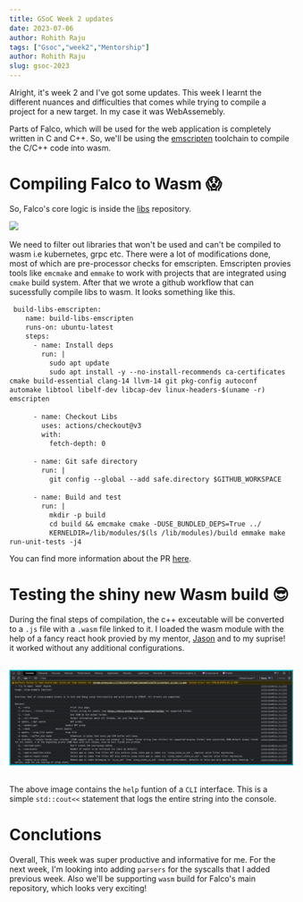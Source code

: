 ```yaml
---
title: GSoC Week 2 updates
date: 2023-07-06
author: Rohith Raju
tags: ["Gsoc","week2","Mentorship"]
author: Rohith Raju
slug: gsoc-2023
---
```


Alright, it's week 2 and I've got some updates. This week I learnt the different nuances and difficulties that comes while trying to compile a project for a new
target. In my case it was WebAssemebly. 

Parts of Falco, which will be used for the web application is completely written in C and C++. So, we'll be using the [emscripten](https://emscripten.org/) toolchain to compile the C/C++ code into wasm.

# Compiling Falco to Wasm 😱
So, Falco's core logic is inside the [libs](https://github.com/falcosecurity/libs) repository.

![](https://camo.githubusercontent.com/562853badc6f94d276aba70e6ad7cd33ac523b5eac8a8e5c2a5aa2265680c831/68747470733a2f2f66616c636f2e6f72672f696d672f66616c636f2d6469616772616d2d626c6f672d636f6e747269627574696f6e2e706e67)


We need to filter out libraries that won't be used and can't be compiled to wasm i.e kubernetes, grpc etc. There were a lot of modifications done, most of which are pre-processor checks for emscripten. Emscripten provies tools like `emcmake` and `emmake` to work with projects that are integrated using `cmake` build system. After that we wrote a github workflow that can sucessfully compile libs to wasm. It looks something like this. 

```
 build-libs-emscripten:
    name: build-libs-emscripten 
    runs-on: ubuntu-latest
    steps:
      - name: Install deps 
        run: |
          sudo apt update
          sudo apt install -y --no-install-recommends ca-certificates cmake build-essential clang-14 llvm-14 git pkg-config autoconf automake libtool libelf-dev libcap-dev linux-headers-$(uname -r) emscripten

      - name: Checkout Libs 
        uses: actions/checkout@v3
        with:
          fetch-depth: 0

      - name: Git safe directory
        run: |
          git config --global --add safe.directory $GITHUB_WORKSPACE

      - name: Build and test 
        run: |
          mkdir -p build
          cd build && emcmake cmake -DUSE_BUNDLED_DEPS=True ../
          KERNELDIR=/lib/modules/$(ls /lib/modules)/build emmake make run-unit-tests -j4
```

You can find more information about the PR [here](https://github.com/falcosecurity/libs/pull/1156).

# Testing the shiny new Wasm build 😎

During the final steps of compilation, the c++ exceutable will be converted to a `.js` file with a `.wasm` file linked to it. I loaded the wasm module with the help of a fancy react hook provied by my mentor, [Jason](https://github.com/jasondellaluce) and to my suprise! it worked without any additional configurations. 

<br><a target="_blank" href="images/sinsp-example-output.png">
  <img style="border: 2px solid #00b4c8" 
       alt="sinsp example output"
       src="images/sinsp-example-output.png">
  </img>
</a><br><br>

The above image contains the `help` funtion of a `CLI` interface. This is a simple `std::cout<<` statement that logs the entire string into the console.  

# Conclutions

Overall, This week was super productive and  informative for me. For the next week, I'm looking into adding `parsers` for the syscalls that I added previous week. Also we'll be supporting `wasm` build for Falco's main repository, which looks very exciting!   